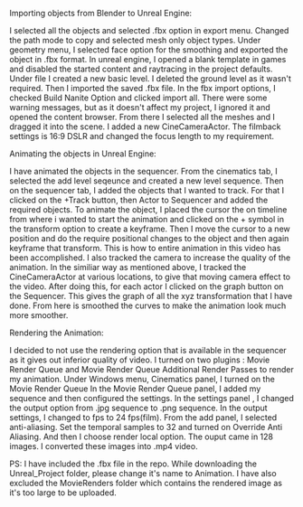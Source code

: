 Importing objects from Blender to Unreal Engine:

I selected all the objects and selected .fbx option in export menu. 
Changed the path mode to copy and selected mesh only object types. Under geometry menu, I selected face option for the smoothing and exported the object in .fbx format. 
In unreal engine, I opened a blank template in games and disabled the started content and raytracing in the project defaults. 
Under file I created a new basic level. I deleted the ground level as it wasn't required. Then I imported the saved .fbx file. 
In the fbx import options, I checked Build Nanite Option and clicked import all. There were some warning messages, but as it doesn't affect my project, I ignored it and opened the content browser. 
From there I selected all the meshes and I dragged it into the scene. 
I added a new CineCameraActor. The filmback settings is 16:9 DSLR and changed the focus length to my requirement.

Animating the objects in Unreal Engine:

I have animated the objects in the sequencer. From the cinematics tab, I selected the add level seqeunce and created a new level sequence.
Then on the sequencer tab, I added the objects that I wanted to track. For that I clicked on the +Track button, then Actor to Sequencer and added the required objects.
To animate the object, I placed the cursor the on timeline from where i wanted to start the animation and clicked on the + symbol in the transform option to create a keyframe. Then I move the cursor to a new position and do the require positional changes to the object and then again keyframe that transform. This is how to entire animation in this video has been accomplished.
I also tracked the camera to increase the quality of the animation. In the similiar way as mentioned above, I tracked the CineCameraActor at various locations, to give that moving camera effect to the video.
After doing this, for each actor I clicked on the graph button on the Sequencer. This gives the graph of all the xyz transformation that I have done. From here is smoothed the curves to make the animation look much more smoother.

Rendering the Animation:

I decided to not use the rendering option that is available in the sequencer as it gives out inferior quality of video.
I turned on two plugins : Movie Render Queue and Movie Render Queue Additional Render Passes to render my animation.
Under Windows menu, Cinematics panel, I turned on the Movie Render Queue
In the Movie Render Queue panel, I added my sequence and then configured the settings.
In the settings panel , I changed the output option from .jpg sequence to .png sequence.
In the output settings, I changed to fps to 24 fps(film). 
From the add panel, I selected anti-aliasing. Set the temporal samples to 32 and turned on Override Anti Aliasing. And then I choose render local option.
The ouput came in 128 images. I converted these images into .mp4 video.


PS: I have included the .fbx file in the repo. While downloading the Unreal_Project folder, please change it's name to Animation. I have also excluded the MovieRenders folder which contains the rendered image as it's too large to be uploaded.

